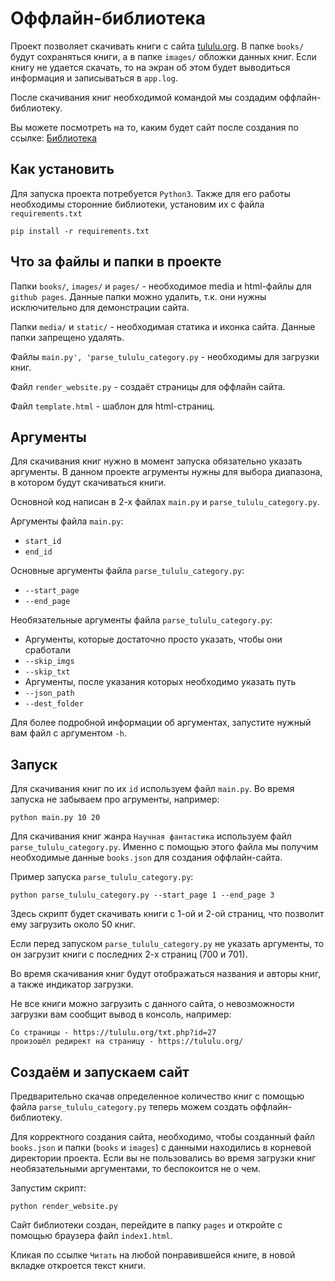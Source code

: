 # Оффлайн-библиотека
Проект позволяет скачивать книги с сайта [tululu.org](https://tululu.org/). В папке `books/` будут сохраняться книги, а в папке `images/` обложки данных книг. Если книгу не удается скачать, то на экран об этом будет выводиться информация и записываться в `app.log`.

После скачивания книг необходимой командой мы создадим оффлайн-библиотеку.

Вы можете посмотреть на то, каким будет сайт после создания по ссылке:
[Библиотека](https://norgius.github.io/Online_library/pages/index1.html)
## Как установить
Для запуска проекта потребуется `Python3`. Также для его работы необходимы сторонние библиотеки, установим их с файла `requirements.txt`
```
pip install -r requirements.txt 
```
## Что за файлы и папки в проекте
Папки `books/`, `images/` и `pages/` - необходимое media и html-файлы для `github pages`. Данные папки можно удалить, т.к. они нужны исключительно для демонстрации сайта.

Папки `media/` и `static/` - необходимая статика и иконка сайта. Данные папки запрещено удалять.

Файлы `main.py', 'parse_tululu_category.py` - необходимы для загрузки книг.

Файл `render_website.py` - создаёт страницы для оффлайн сайта.

Файл `template.html` - шаблон для html-страниц.
## Аргументы
Для скачивания книг нужно в момент запуска обязательно указать аргументы. В данном проекте агрументы нужны для выбора диапазона, в котором будут скачиваться книги.

Основной код написан в 2-х файлах `main.py` и `parse_tululu_category.py`.

Аргументы файла `main.py`: 
* `start_id`
* `end_id`

Основные аргументы файла `parse_tululu_category.py`:
* `--start_page`
* `--end_page`

Необязательные аргументы файла `parse_tululu_category.py`:
* Аргументы, которые достаточно просто указать, чтобы они сработали
* `--skip_imgs`
* `--skip_txt`
* Аргументы, после указания которых необходимо указать путь
* `--json_path`
* `--dest_folder`

Для более подробной информации об аргументах, запустите нужный вам файл с аргументом `-h`.

## Запуск
Для скачивания книг по их `id` используем файл `main.py`. Во время запуска не забываем про агрументы, например:
```
python main.py 10 20
```
Для скачивания книг жанра `Научная фантастика` используем файл `parse_tululu_category.py`. Именно с помощью этого файла мы получим необходимые данные `books.json` для создания оффлайн-сайта.

Пример запуска `parse_tululu_category.py`:
```
python parse_tululu_category.py --start_page 1 --end_page 3
```
Здесь скрипт будет скачивать книги с 1-ой и 2-ой страниц, что позволит ему загрузить около 50 книг.

Если перед запуском `parse_tululu_category.py` не указать аргументы, то он загрузит книги с последних 2-х страниц (700 и 701).

Во время скачивания книг будут отображаться названия и авторы книг, а также индикатор загрузки. 

Не все книги можно загрузить с данного сайта, о невозможности загрузки вам сообщит вывод в консоль, например:
```
Cо страницы - https://tululu.org/txt.php?id=27
произошёл редирект на страницу - https://tululu.org/
```
## Создаём и запускаем сайт
Предварительно скачав определенное количество книг с помощью файла `parse_tululu_category.py` теперь можем создать оффлайн-библиотеку.

Для корректного создания сайта, необходимо, чтобы созданный файл `books.json` и папки (`books` и `images`) с данными находились в корневой директории проекта. Если вы не пользовались во время загрузки книг необязательными аргументами, то беспокоится не о чем.

Запустим скрипт:
```
python render_website.py
```
Сайт библиотеки создан, перейдите в папку `pages` и откройте с помощью браузера файл `index1.html`.

Кликая по ссылке `Читать` на любой понравившейся книге, в новой вкладке откроется текст книги.